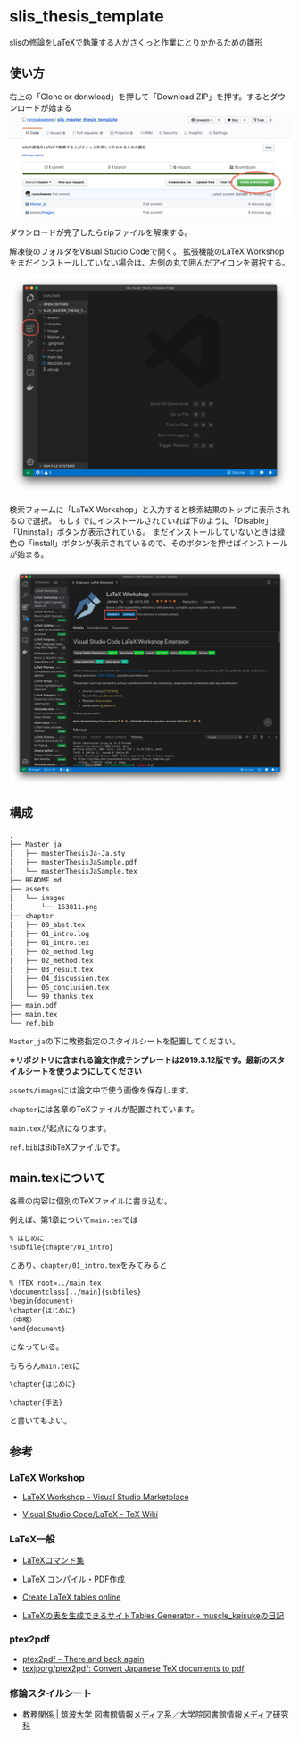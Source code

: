 # slis_thesis_template

slisの修論をLaTeXで執筆する人がさくっと作業にとりかかるための雛形

## 使い方

右上の「Clone or donwload」を押して「Download ZIP」を押す。するとダウンロードが始まる
![top-page](https://raw.githubusercontent.com/ryosukeeeee/slis_master_thesis_template/image/image/github_top.png)

ダウンロードが完了したらzipファイルを解凍する。

解凍後のフォルダをVisual Studio Codeで開く。
拡張機能のLaTeX Workshopをまだインストールしていない場合は、左側の丸で囲んだアイコンを選択する。

![vs-code](https://github.com/ryosukeeeee/slis_master_thesis_template/blob/image/image/visual_studio_code.png)

検索フォームに「LaTeX Workshop」と入力すると検索結果のトップに表示されるので選択。
もしすでにインストールされていれば下のように「Disable」「Uninstall」ボタンが表示されている。
まだインストールしていないときは緑色の「install」ボタンが表示されているので、そのボタンを押せばインストールが始まる。

![latex_workshop](https://github.com/ryosukeeeee/slis_master_thesis_template/blob/image/image/latex_workshop.png)

## 構成
```
.
├── Master_ja
│   ├── masterThesisJa-Ja.sty
│   ├── masterThesisJaSample.pdf
│   └── masterThesisJaSample.tex
├── README.md
├── assets
│   └── images
│       └── 163811.png
├── chapter
│   ├── 00_abst.tex
│   ├── 01_intro.log
│   ├── 01_intro.tex
│   ├── 02_method.log
│   ├── 02_method.tex
│   ├── 03_result.tex
│   ├── 04_discussion.tex
│   ├── 05_conclusion.tex
│   └── 99_thanks.tex
├── main.pdf
├── main.tex
└── ref.bib
```

`Master_ja`の下に教務指定のスタイルシートを配置してください。

**※リポジトリに含まれる論文作成テンプレートは2019.3.12版です。最新のスタイルシートを使うようにしてください**

`assets/images`には論文中で使う画像を保存します。

`chapter`には各章のTeXファイルが配置されています。

`main.tex`が起点になります。

`ref.bib`はBibTeXファイルです。

## main.texについて
各章の内容は個別のTeXファイルに書き込む。

例えば、第1章について`main.tex`では

```TeX
% はじめに
\subfile{chapter/01_intro}
```

とあり、`chapter/01_intro.tex`をみてみると

```TeX
% !TEX root=../main.tex
\documentclass[../main]{subfiles}
\begin{document}
\chapter{はじめに}
（中略）
\end{document}
```
となっている。

もちろん`main.tex`に
```
\chapter{はじめに}

\chapter{手法}
```
と書いてもよい。

## 参考

### LaTeX Workshop
- [LaTeX Workshop - Visual Studio Marketplace](https://marketplace.visualstudio.com/items?itemName=James-Yu.latex-workshop)

- [Visual Studio Code/LaTeX - TeX Wiki](https://texwiki.texjp.org/?Visual%20Studio%20Code%2FLaTeX)

### LaTeX一般
- [LaTeXコマンド集](http://www.latex-cmd.com)

- [LaTeX コンパイル・PDF作成](http://www.yamamo10.jp/yamamoto/comp/latex/run/run.php)

- [Create LaTeX tables online](http://www.tablesgenerator.com/latex_tables)

- [LaTeXの表を生成できるサイトTables Generator - muscle_keisukeの日記](http://muscle-keisuke.hatenablog.com/entry/2016/07/02/170205)

### ptex2pdf
- [ptex2pdf – There and back again](https://www.preining.info/blog/software-projects/ptex2pdf/)
- [texjporg/ptex2pdf: Convert Japanese TeX documents to pdf](https://github.com/texjporg/ptex2pdf)

### 修論スタイルシート
- [教務関係 | 筑波大学 図書館情報メディア系／大学院図書館情報メディア研究科](http://www.slis.tsukuba.ac.jp/grad/students/kyoumu/)
